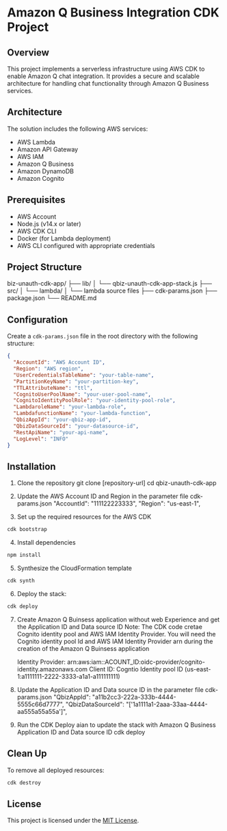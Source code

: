 # Amazon Q Business Integration CDK Project

## Overview
This project implements a serverless infrastructure using AWS CDK to enable Amazon Q chat integration. It provides a secure and scalable architecture for handling chat functionality through Amazon Q Business services.

## Architecture
The solution includes the following AWS services:
- AWS Lambda
- Amazon API Gateway
- AWS IAM
- Amazon Q Business
- Amazon DynamoDB
- Amazon Cognito

## Prerequisites
- AWS Account
- Node.js (v14.x or later)
- AWS CDK CLI
- Docker (for Lambda deployment)
- AWS CLI configured with appropriate credentials

## Project Structure
biz-unauth-cdk-app/
├── lib/
│ └── qbiz-unauth-cdk-app-stack.js
├── src/
│ └── lambda/
│ └── lambda source files
├── cdk-params.json
├── package.json
└── README.md

## Configuration
Create a `cdk-params.json` file in the root directory with the following structure:
```json
{
  "AccountId": "AWS Account ID",
  "Region": "AWS region",
  "UserCredentialsTableName": "your-table-name",
  "PartitionKeyName": "your-partition-key",
  "TTLAttributeName": "ttl",
  "CognitoUserPoolName": "your-user-pool-name",
  "CognitoIdentityPoolRole": "your-identity-pool-role",
  "LambdaroleName": "your-lambda-role",
  "LambdafunctionName": "your-lambda-function",
  "QbizAppId": "your-qbiz-app-id",
  "QbizDataSourceId": "your-datasource-id",
  "RestApiName": "your-api-name",
  "LogLevel": "INFO"
}
```

## Installation
1. Clone the repository
git clone [repository-url]
cd qbiz-unauth-cdk-app

2. Update the AWS Account ID and Region in the parameter file cdk-params.json 
  "AccountId": "111122223333",
  "Region": "us-east-1",

3. Set up the required resources for the AWS CDK
```sh
cdk bootstrap
```

4. Install dependencies
```sh
npm install
```
5. Synthesize the CloudFormation template
```sh
cdk synth
```
6. Deploy the stack:
```sh
cdk deploy 
```
7. Create Amazon Q Buinsess application without web Experience and get the Application ID and Data source ID
Note: The CDK code cretae Cognito identity pool and AWS IAM Identity Provider. You will need the Cognito identity pool Id and AWS IAM Identity Provider arn during the creation of the Amazon Q Buinsess application 

    Identity Provider: arn:aws:iam::ACOUNT_ID:oidc-provider/cognito-identity.amazonaws.com
    Client ID: Cogntio Identity pool ID (us-east-1:a1111111-2222-3333-a1a1-a111111111)

8. Update the Application ID and Data source ID in the parameter file cdk-params.json 
	"QbizAppId":  "a11b2cc3-222a-333b-4444-5555c66d7777",
	"QbizDataSourceId":  "['1a1111a1-2aaa-33aa-4444-aa555a55a55a']",

9. Run the CDK Deploy aian to update the stack with Amazon Q Business Application ID and Data source ID
cdk deploy 

## Clean Up
To remove all deployed resources:
```sh
cdk destroy
```

## License

This project is licensed under the [MIT License](LICENSE).
```
